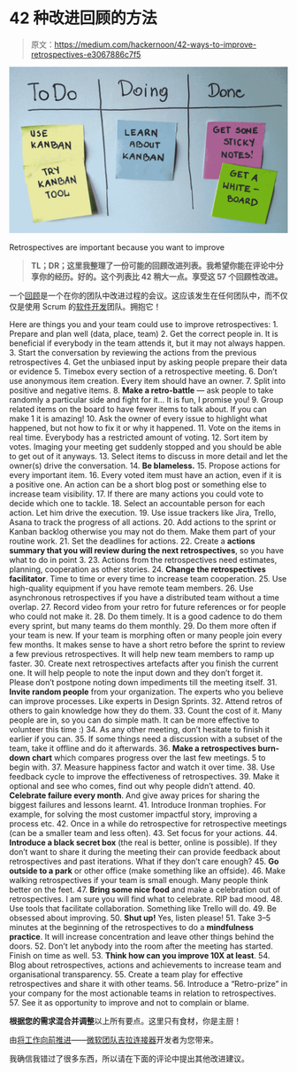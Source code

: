 # 42 种改进回顾的方法

> 原文：<https://medium.com/hackernoon/42-ways-to-improve-retrospectives-e3067886c7f5>

![](img/3e79c64a3f35f11077622ba31135a315.png)

Retrospectives are important because you want to improve

> **TL；DR；这里我整理了一份可能的回顾改进列表。我希望你能在评论中分享你的经历。好的。这个列表比 42 稍大一点。享受这 57 个回顾性改进。**

一个[回顾](https://hackernoon.com/tagged/retrospective)是一个在你的团队中改进过程的会议。这应该发生在任何团队中，而不仅仅是使用 Scrum 的[软件开发](https://hackernoon.com/tagged/software-development)团队。拥抱它！

Here are things you and your team could use to improve retrospectives:
1\. Prepare and plan well (data, place, team)
2\. Get the correct people in. It is beneficial if everybody in the team attends it, but it may not always happen.
3\. Start the conversation by reviewing the actions from the previous retrospectives
4\. Get the unbiased input by asking people prepare their data or evidence
5\. Timebox every section of a retrospective meeting.
6\. Don’t use anonymous item creation. Every item should have an owner.
7\. Split into positive and negative items.
8\. **Make a retro-battle** — ask people to take randomly a particular side and fight for it… It is fun, I promise you!
9\. Group related items on the board to have fewer items to talk about. If you can make 1 it is amazing!
10\. Ask the owner of every issue to highlight what happened, but not how to fix it or why it happened.
11\. Vote on the items in real time. Everybody has a restricted amount of voting.
12\. Sort item by votes. Imaging your meeting get suddenly stopped and you should be able to get out of it anyways.
13\. Select items to discuss in more detail and let the owner(s) drive the conversation.
14\. **Be blameless.**
15\. Propose actions for every important item.
16\. Every voted item must have an action, even if it is a positive one. An action can be a short blog post or something else to increase team visibility.
17\. If there are many actions you could vote to decide which one to tackle.
18\. Select an accountable person for each action. Let him drive the execution.
19\. Use issue trackers like Jira, Trello, Asana to track the progress of all actions.
20\. Add actions to the sprint or Kanban backlog otherwise you may not do them. Make them part of your routine work.
21\. Set the deadlines for actions.
22\. Create a **actions summary that you will review during the next retrospectives**, so you have what to do in point 3.
23\. Actions from the retrospectives need estimates, planning, cooperation as other stories.
24\. **Change the retrospectives facilitator**. Time to time or every time to increase team cooperation.
25\. Use high-quality equipment if you have remote team members.
26\. Use asynchronous retrospectives if you have a distributed team without a time overlap.
27\. Record video from your retro for future references or for people who could not make it.
28\. Do them timely. It is a good cadence to do them every sprint, but many teams do them monthly.
29\. Do them more often if your team is new. If your team is morphing often or many people join every few months. It makes sense to have a short retro before the sprint to review a few previous retrospectives. It will help new team members to ramp up faster.
30\. Create next retrospectives artefacts after you finish the current one. It will help people to note the input down and they don’t forget it. Please don’t postpone noting down impediments till the meeting itself.
31. **Invite random people** from your organization. The experts who you believe can improve processes. Like experts in Design Sprints.
32\. Attend retros of others to gain knowledge how they do them.
33\. Count the cost of it. Many people are in, so you can do simple math. It can be more effective to volunteer this time :)
34\. As any other meeting, don’t hesitate to finish it earlier if you can.
35\. If some things need a discussion with a subset of the team, take it offline and do it afterwards.
36\. **Make a retrospectives burn-down chart** which compares progress over the last few meetings. 5 to begin with.
37\. Measure happiness factor and watch it over time.
38\. Use feedback cycle to improve the effectiveness of retrospectives.
39\. Make it optional and see who comes, find out why people didn’t attend.
40\. **Celebrate failure every month**. And give away prices for sharing the biggest failures and lessons learnt.
41\. Introduce Ironman trophies. For example, for solving the most customer impactful story, improving a process etc.
42\. Once in a while do retrospective for retrospective meetings (can be a smaller team and less often).
43\. Set focus for your actions.
44\. **Introduce a black secret box** (the real is better, online is possible). If they don’t want to share it during the meeting their can provide feedback about retrospectives and past iterations. What if they don’t care enough?
45\. **Go outside to a park** or other office (make something like an offside).
46\. Make walking retrospectives if your team is small enough. Many people think better on the feet.
47\. **Bring some nice food** and make a celebration out of retrospectives. I am sure you will find what to celebrate. RIP bad mood.
48\. Use tools that facilitate collaboration. Something like Trello will do.
49\. Be obsessed about improving.
50\. **Shut up!** Yes, listen please!
51\. Take 3–5 minutes at the beginning of the retrospectives to do a **mindfulness practice**. It will increase concentration and leave other things behind the doors.
52\. Don’t let anybody into the room after the meeting has started. Finish on time as well.
53\. **Think how can you improve 10X at least**.
54\. Blog about retrospectives, actions and achievements to increase team and organisational transparency.
55\. Create a team play for effective retrospectives and share it with other teams.
56\. Introduce a “Retro-prize” in your company for the most actionable teams in relation to retrospectives.
57\. See it as opportunity to improve and not to complain or blame.

**根据您的需求混合并调整**以上所有要点。这里只有食材，你是主厨！

由[将工作向前推进](https://www.moveworkforward.com/)——[微软团队吉拉连接器](https://www.moveworkforward.com/product/microsoft-teams-jira-connector)开发者为您带来。

我确信我错过了很多东西，所以请在下面的评论中提出其他改进建议。